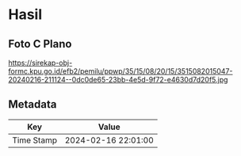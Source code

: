 # Hasil

## Foto C Plano

https://sirekap-obj-formc.kpu.go.id/efb2/pemilu/ppwp/35/15/08/20/15/3515082015047-20240216-211124--0dc0de65-23bb-4e5d-9f72-e4630d7d20f5.jpg


## Metadata

| Key        | Value               |
| ---------- | ------------------- |
| Time Stamp | 2024-02-16 22:01:00 |



